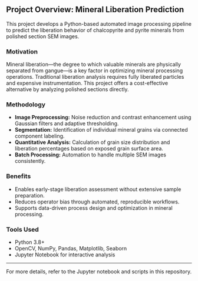 ## Project Overview: Mineral Liberation Prediction

This project develops a Python-based automated image processing pipeline to predict the liberation behavior of chalcopyrite and pyrite minerals from polished section SEM images.

### Motivation

Mineral liberation—the degree to which valuable minerals are physically separated from gangue—is a key factor in optimizing mineral processing operations. Traditional liberation analysis requires fully liberated particles and expensive instrumentation. This project offers a cost-effective alternative by analyzing polished sections directly.

### Methodology

- **Image Preprocessing:** Noise reduction and contrast enhancement using Gaussian filters and adaptive thresholding.
- **Segmentation:** Identification of individual mineral grains via connected component labeling.
- **Quantitative Analysis:** Calculation of grain size distribution and liberation percentages based on exposed grain surface area.
- **Batch Processing:** Automation to handle multiple SEM images consistently.

### Benefits

- Enables early-stage liberation assessment without extensive sample preparation.
- Reduces operator bias through automated, reproducible workflows.
- Supports data-driven process design and optimization in mineral processing.

### Tools Used

- Python 3.8+
- OpenCV, NumPy, Pandas, Matplotlib, Seaborn
- Jupyter Notebook for interactive analysis

---

For more details, refer to the Jupyter notebook and scripts in this repository.
